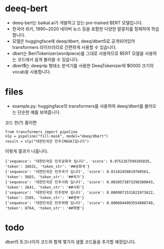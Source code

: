 # deeq-bert

- deeq-bert는 baikal.ai가 개발하고 있는 pre-trained BERT 모델입니다.
- 한국어 위키, 1990~2020 네이버 뉴스 등을 포함한 다양한 말뭉치를 정제하여 학습합니다.
- 모델은 huggingface에 deeq/dbert, deeq/dbert5로 공개되어있어 transformers 라이브러리로 간편하게 사용할 수 있습니다.
- dbert는 BertTokenizer(wordpiece)를 그대로 사용하므로 BERT 모델을 사용하는 코드에서 쉽게 불러쓸 수 있습니다.
- dbert**5**는 deeqnlp 형태소 분석기를 사용한 DeeqTokenizer와 **5**0000 크기의 vocab을 사용합니다.

# files

- example.py: huggingface의 transformers를 사용하여 deeq/dbert를 불러오는 단순한 예를 보여줍니다.

코드 한(?) 줄이면
```
from transformers import pipeline
nlp = pipeline("fill-mask", model="deeq/dbert")
result = nlp("대한민국은 민주[MASK]입니다")
```
이렇게 결과가 나옵니다.
```
{'sequence': '대한민국은 민주공화국 입니다', 'score': 0.9752267599105835, 'token': 16831, 'token_str': '##공화국'}
{'sequence': '대한민국은 민주국가 입니다', 'score': 0.01182450819760561, 'token': 5683, 'token_str': '##국가'}
{'sequence': '대한민국은 민주사회 입니다', 'score': 0.0010573873296380043, 'token': 2641, 'token_str': '##사회'}
{'sequence': '대한민국은 민주정부 입니다', 'score': 0.0009071531821973622, 'token': 2505, 'token_str': '##정부'}
{'sequence': '대한민국은 민주혁명 입니다', 'score': 0.0006644993554800749, 'token': 8764, 'token_str': '##혁명'}
```

# todo

dbert5 토크나이저 코드와 함께 몇가지 샘플 코드들을 추가할 예정입니다.
